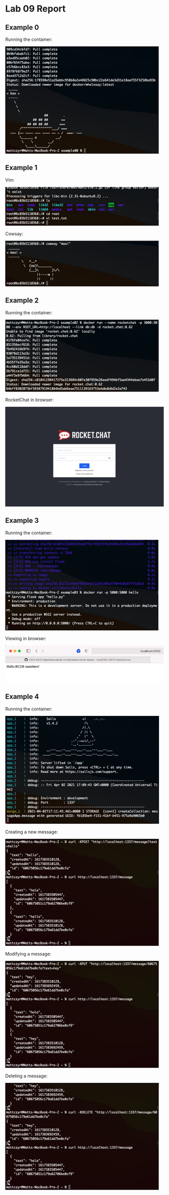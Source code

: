 # Lab 09 Report

## Example 0

Running the container:

![](example0.png)

## Example 1

Vim:

![](example1-1.png)

Cowsay:

![](example1-2.png)

## Example 2

Running the container:

![](example2-1.png)

RocketChat in browser:

![](example2-2.png)

## Example 3

Running the container:

![](example3-1.png)

Viewing in browser:

![](example3-2.png)

## Example 4

Running the container:

![](example4-1.png)

Creating a new message:

![](example4-2.png)

Modifying a message:

![](example4-3.png)

Deleting a message:

![](example4-4.png)